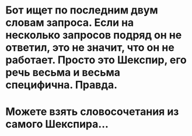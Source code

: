 # Бот ищет по последним двум словам запроса. Если на несколько запросов подряд он не ответил, это не значит, что он не работает. Просто это Шекспир, его речь весьма и весьма специфична. Правда.
# Можете взять словосочетания из самого Шекспира...
